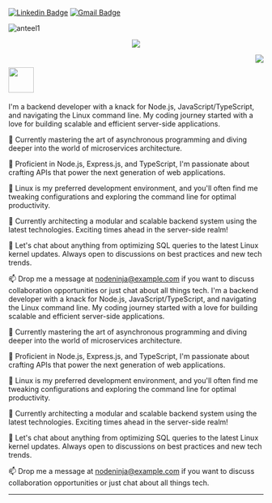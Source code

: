 [![Linkedin Badge](https://img.shields.io/badge/-eelant-blue?style=flat-square&logo=Linkedin&logoColor=white&link=https://www.linkedin.com/in/long-ki%E1%BA%BFn-l%C6%B0%C6%A1ng-845858240/)](https://www.linkedin.com/in/long-ki%E1%BA%BFn-l%C6%B0%C6%A1ng-845858240/)
[![Gmail Badge](https://img.shields.io/badge/-luonglkvn100@gmail.com-c14438?style=flat-square&logo=Gmail&logoColor=white&link=mailto:luonglkvn100@gmail.com)](mailto:luonglkvn100@gmail.com)
<p align="left"> <img src="https://komarev.com/ghpvc/?username=anteel1&label=Profile%20views&color=0e75b6&style=flat" alt="anteel1" /> </p>
<p align="center">
  <img alig src="https://media4.giphy.com/media/v1.Y2lkPTc5MGI3NjExOHZwemttbDJjeWc0bXRieTNmdG53bHVzbmtuczJtZ2hjcTBoNzl4NSZlcD12MV9pbnRlcm5hbF9naWZfYnlfaWQmY3Q9Zw/zrZZHiVBCCRbzrHDvX/giphy.gif" />
</p>



<img align="right" src="https://github-readme-stats.vercel.app/api?username=anteel1&show_icons=true&icon_color=CE1D2D&text_color=ffffff&bg_color=00000000&hide_title=true&hide_border=true" />

# <img src="https://media1.giphy.com/media/yOB34q3CbywCDLGmvP/giphy.gif?cid=ecf05e4776hh0bytk6oxxk320t5g6ajw0ewvvlcjfl1c317e&ep=v1_stickers_search&rid=giphy.gif&ct=s" width="50">

I'm a backend developer with a knack for Node.js, JavaScript/TypeScript, and navigating the Linux command line. My coding journey started with a love for building scalable and efficient server-side applications.

🌱 Currently mastering the art of asynchronous programming and diving deeper into the world of microservices architecture.

🚀 Proficient in Node.js, Express.js, and TypeScript, I'm passionate about crafting APIs that power the next generation of web applications.

🐧 Linux is my preferred development environment, and you'll often find me tweaking configurations and exploring the command line for optimal productivity.

🔭 Currently architecting a modular and scalable backend system using the latest technologies. Exciting times ahead in the server-side realm!

💬 Let's chat about anything from optimizing SQL queries to the latest Linux kernel updates. Always open to discussions on best practices and new tech trends.

📫 Drop me a message at nodeninja@example.com if you want to discuss collaboration opportunities or just chat about all things tech.
I'm a backend developer with a knack for Node.js, JavaScript/TypeScript, and navigating the Linux command line. My coding journey started with a love for building scalable and efficient server-side applications.

🌱 Currently mastering the art of asynchronous programming and diving deeper into the world of microservices architecture.

🚀 Proficient in Node.js, Express.js, and TypeScript, I'm passionate about crafting APIs that power the next generation of web applications.

🐧 Linux is my preferred development environment, and you'll often find me tweaking configurations and exploring the command line for optimal productivity.

🔭 Currently architecting a modular and scalable backend system using the latest technologies. Exciting times ahead in the server-side realm!

💬 Let's chat about anything from optimizing SQL queries to the latest Linux kernel updates. Always open to discussions on best practices and new tech trends.

📫 Drop me a message at nodeninja@example.com if you want to discuss collaboration opportunities or just chat about all things tech.


---






